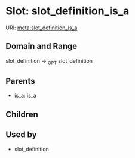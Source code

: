 
# Slot: slot_definition_is_a




URI: [meta:slot_definition_is_a](https://w3id.org/biolink/biolinkml/meta/slot_definition_is_a)


## Domain and Range

slot_definition ->  <sub>OPT</sub> slot_definition

## Parents

 *  is_a: is_a

## Children


## Used by

 * slot_definition
